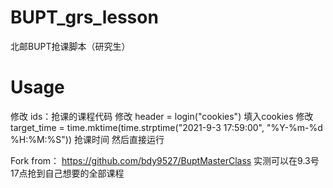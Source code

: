 # BUPT_grs_lesson
北邮BUPT抢课脚本（研究生）

# Usage
修改 ids：抢课的课程代码
修改 header = login("cookies") 填入cookies
修改 target_time = time.mktime(time.strptime("2021-9-3 17:59:00", "%Y-%m-%d %H:%M:%S")) 抢课时间
然后直接运行

Fork from： https://github.com/bdy9527/BuptMasterClass
实测可以在9.3号 17点抢到自己想要的全部课程
